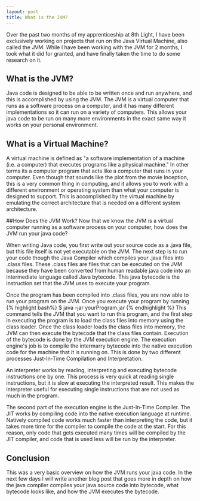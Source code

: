```yaml
---
layout: post
title: What is the JVM?
---
```


Over the past two months of my apprenticeship at 8th Light, I have been exclusively working on projects that run on the Java Virtual Machine, also called the JVM. While I have been working with the JVM for 2 months, I took what it did for granted, and have finally taken the time to do some research on it.

## What is the JVM?

Java code is designed to be able to be written once and run anywhere, and this is accomplished by using the JVM. The JVM is a virtual computer that runs as a software process on a computer, and it has many different implementations so it can run on a variety of computers. This allows your java code to be run on many more environments in the exact same way it works on your personal environment.  

## What is a Virtual Machine?
 A virtual machine is defined as "a software implementation of a machine (i.e. a computer) that executes programs like a physical machine." In other terms its a computer program that acts like a computer that runs in your computer. Even though that sounds like the plot from the movie Inception, this is a very common thing in computing, and it allows you to work with a different environment or operating system than what your computer is designed to support. This is accomplished by the virtual machine by emulating the correct architecture that is needed on a different system architecture.


##How Does the JVM Work?
Now that we know the JVM is a virtual computer running as a software process on your computer, how does the JVM run your java code? 

When writing Java code, you first write out your source code as a .java file, but this file itself is not yet executable on the JVM. The next step is to run your code though the Java Compiler which compiles your .java files into .class files. These .class files are files that can be executed on the JVM because they have been converted from human readable java code into an intermediate language called Java bytecode. This java bytecode is the instruction set that the JVM uses to execute your program.

Once the program has been compiled into .class files, you are now able to run your program on the JVM. Once you execute your program by running 
{% highlight bash%}
	$ java -jar yourProgram.jar
{% endhighlight %}This command tells the JVM that you want to run this program, and the first step in executing the program is to load the class files into memory using the class loader. Once the class loader loads the class files into memory, the JVM can then execute the bytecode that the class files contain.  Execution of the bytecode is done by the JVM execution engine. The execution engine's job is to compile the intermarry bytecode into the native execution code for the machine that it is running on. This is done by two different processes Just-In-Time Compilation and Interpretation. 

An interpreter works by reading, interpreting and executing bytecode instructions one by one. This process is very quick at reading single instructions, but it is slow at executing the interpreted result. This makes the interpreter useful for executing single instructions that are not used as much in the program.

The second part of the execution engine is the Just-In-Time Compiler. The JIT works by compiling code into the native execution language at runtime. Natively compiled code works much faster than interpreting the code, but it takes more time for the compiler to compile the code at the start. For this reason, only code that gets executed many times will be compiled by the JIT compiler, and code that is used less will be run by the interpreter. 

## Conclusion

This was a very basic overview on how the JVM runs your java code. In the next few days I will write another blog post that goes more in depth on how the java compiler compiles your java source code into bytecode, what bytecode looks like, and how the JVM executes the bytecode.